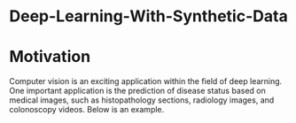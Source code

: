 # Deep-Learning-With-Synthetic-Data
 
# Motivation
Computer vision is an exciting application within the field of deep learning. One important application is the prediction of disease status based on medical images, such as histopathology sections, radiology images, and colonoscopy videos. Below is an example.